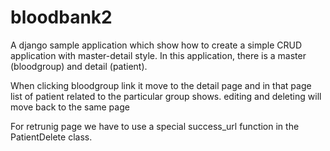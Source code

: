 # bloodbank2
A django sample application which show how to create a simple CRUD application with master-detail style. In this application, there is a master (bloodgroup) and detail (patient).

When clicking bloodgroup link it move to the detail page and  in that page list of patient related to the particular group shows. editing and deleting will move back to the same page

For retrunig page we have to use a special success_url function in the PatientDelete class.

